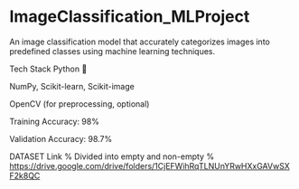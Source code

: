 # ImageClassification_MLProject
An image classification model that accurately categorizes images into predefined classes using machine learning techniques.

Tech Stack
Python 🐍

NumPy, Scikit-learn, Scikit-image

OpenCV (for preprocessing, optional)


Training Accuracy: 98%

Validation Accuracy: 98.7%

DATASET Link
% Divided into empty and non-empty %
https://drive.google.com/drive/folders/1CjEFWihRqTLNUnYRwHXxGAVwSXF2k8QC
